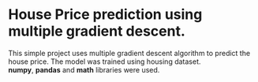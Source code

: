 # House Price prediction using multiple gradient descent.

This simple project uses multiple gradient descent algorithm to predict the house price. The model was trained using housing dataset.  
**numpy**,  **pandas** and **math** libraries were used. 